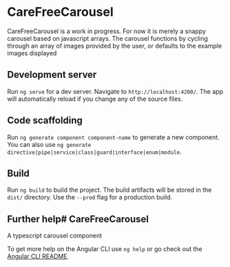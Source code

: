 # CareFreeCarousel

CareFreeCarousel is a work in progress. For now it is merely a snappy carousel based on javascript arrays. The carousel functions by cycling through an array of images provided by the user, or defaults to the example images displayed

## Development server

Run `ng serve` for a dev server. Navigate to `http://localhost:4200/`. The app will automatically reload if you change any of the source files.

## Code scaffolding

Run `ng generate component component-name` to generate a new component. You can also use `ng generate directive|pipe|service|class|guard|interface|enum|module`.

## Build

Run `ng build` to build the project. The build artifacts will be stored in the `dist/` directory. Use the `--prod` flag for a production build.


## Further help# CareFreeCarousel
A typescript carousel component


To get more help on the Angular CLI use `ng help` or go check out the [Angular CLI README](https://github.com/angular/angular-cli/blob/master/README.md).
